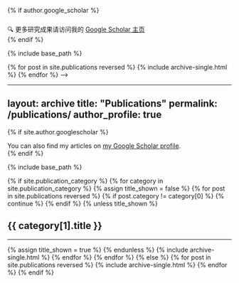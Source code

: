 <!-- ---
layout: archive
title: "Publications"
permalink: /publications/
author_profile: true
---

<!-- { if author.googlescholar }
  You can also find my articles on <u><a href="{{author.googlescholar}}">my Google Scholar profile</a>.</u>
{ endif } -->

{% if author.google_scholar %}
<div class="notice--info" style="margin-top:1.5rem;">
🔍 更多研究成果请访问我的 <a href="{{ author.google_scholar }}" target="_blank" rel="noopener noreferrer">Google Scholar 主页</a>
</div>
{% endif %}

{% include base_path %}

{% for post in site.publications reversed %}
  {% include archive-single.html %}
{% endfor %} -->

---
layout: archive
title: "Publications"
permalink: /publications/
author_profile: true
---

{% if site.author.googlescholar %}
  <div class="wordwrap">You can also find my articles on <a href="{{site.author.googlescholar}}">my Google Scholar profile</a>.</div>
{% endif %}

{% include base_path %}

<!-- New style rendering if publication categories are defined -->
{% if site.publication_category %}
  {% for category in site.publication_category  %}
    {% assign title_shown = false %}
    {% for post in site.publications reversed %}
      {% if post.category != category[0] %}
        {% continue %}
      {% endif %}
      {% unless title_shown %}
        <h2>{{ category[1].title }}</h2><hr />
        {% assign title_shown = true %}
      {% endunless %}
      {% include archive-single.html %}
    {% endfor %}
  {% endfor %}
{% else %}
  {% for post in site.publications reversed %}
    {% include archive-single.html %}
  {% endfor %}
{% endif %}
